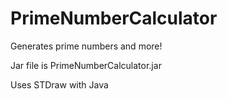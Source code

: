 # PrimeNumberCalculator
Generates prime numbers and more!

Jar file is PrimeNumberCalculator.jar

Uses STDraw with Java
